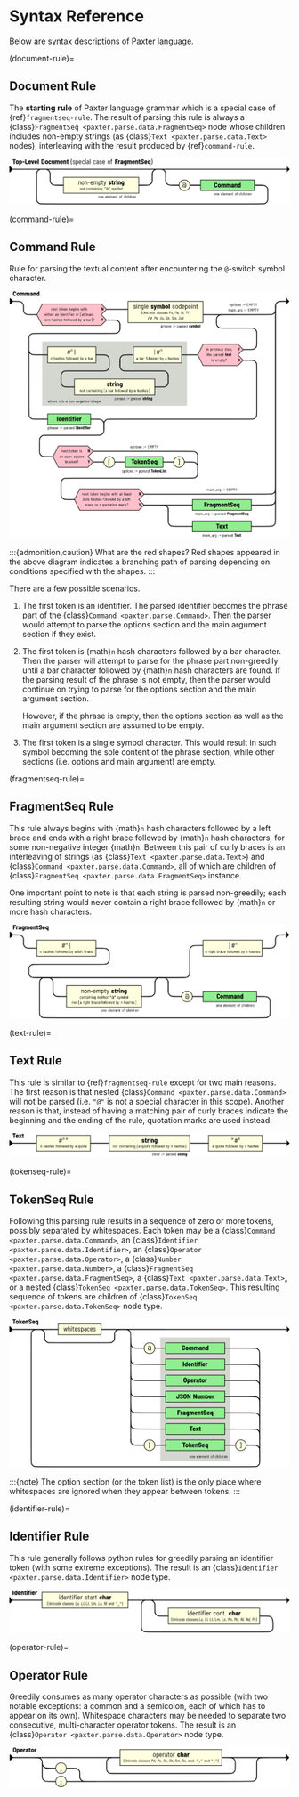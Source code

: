 # Syntax Reference

Below are syntax descriptions of Paxter language.


(document-rule)=
## Document Rule

The **starting rule** of Paxter language grammar
which is a special case of {ref}`fragmentseq-rule`.
The result of parsing this rule is always
a {class}`FragmentSeq <paxter.parse.data.FragmentSeq>` node
whose children includes non-empty strings
(as {class}`Text <paxter.parse.data.Text>` nodes),
interleaving with the result produced by {ref}`command-rule`.

![](../_static/Document.png)


(command-rule)=
## Command Rule

Rule for parsing the textual content after
encountering the `@`-switch symbol character.

![](../_static/Command.png)

:::{admonition,caution} What are the red shapes?
Red shapes appeared in the above diagram indicates a branching path
of parsing depending on conditions specified with the shapes.
:::

There are a few possible scenarios.

1. The first token is an identifier.
   The parsed identifier becomes the phrase part of the
   {class}`Command <paxter.parse.Command>`.
   Then the parser would attempt to parse the options section
   and the main argument section if they exist.
2. The first token is {math}`n` hash characters followed by a bar character.
   Then the parser will attempt to parse for the phrase part non-greedily
   until a bar character followed by {math}`n` hash characters are found.
   If the parsing result of the phrase is not empty,
   then the parser would continue on trying to parse for the options section
   and the main argument section.

   However, if the phrase is empty, then the options section
   as well as the main argument section are assumed to be empty.

3. The first token is a single symbol character.
   This would result in such symbol becoming the sole content of the phrase section,
   while other sections (i.e. options and main argument) are empty.


(fragmentseq-rule)=
## FragmentSeq Rule

This rule always begins with {math}`n` hash characters followed by a left brace
and ends with a right brace followed by {math}`n` hash characters,
for some non-negative integer {math}`n`.
Between this pair of curly braces is an interleaving of strings
(as {class}`Text <paxter.parse.data.Text>`)
and {class}`Command <paxter.parse.data.Command>`,
all of which are children of {class}`FragmentSeq <paxter.parse.data.FragmentSeq>` instance.

One important point to note is that each string is parsed non-greedily;
each resulting string would never contain a right brace
followed by {math}`n` or more hash characters.

![](../_static/FragmentSeq.png)


(text-rule)=
## Text Rule

This rule is similar to {ref}`fragmentseq-rule` except for two main reasons.
The first reason is that nested {class}`Command <paxter.parse.data.Command>`
will not be parsed (i.e. `"@"` is not a special character in this scope).
Another reason is that, instead of having a matching pair of curly braces
indicate the beginning and the ending of the rule,
quotation marks are used instead.

![](../_static/Text.png)


(tokenseq-rule)=
## TokenSeq Rule

Following this parsing rule results in a sequence of zero or more tokens,
possibly separated by whitespaces.
Each token may be a {class}`Command <paxter.parse.data.Command>`,
an {class}`Identifier <paxter.parse.data.Identifier>`,
an {class}`Operator <paxter.parse.data.Operator>`,
a {class}`Number <paxter.parse.data.Number>`,
a {class}`FragmentSeq <paxter.parse.data.FragmentSeq>`,
a {class}`Text <paxter.parse.data.Text>`,
or a nested {class}`TokenSeq <paxter.parse.data.TokenSeq>`.
This resulting sequence of tokens are children of
{class}`TokenSeq <paxter.parse.data.TokenSeq>` node type.

![](../_static/TokenSeq.png)

:::{note}
The option section (or the token list) is the only place where whitespaces
are ignored when they appear between tokens.
:::


(identifier-rule)=
## Identifier Rule

This rule generally follows python rules for greedily parsing
an identifier token (with some extreme exceptions).
The result is an {class}`Identifier <paxter.parse.data.Identifier>` node type.

![](../_static/Identifier.png)


(operator-rule)=
## Operator Rule

Greedily consumes as many operator characters as possible
(with two notable exceptions: a common and a semicolon,
each of which has to appear on its own).
Whitespace characters may be needed to separate two consecutive,
multi-character operator tokens.
The result is an {class}`Operator <paxter.parse.data.Operator>` node type.

![](../_static/Operator.png)
